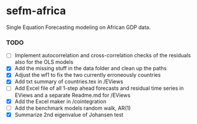 # sefm-africa
Single Equation Forecasting modeling on African GDP data.

### TODO

- [ ] Implement autocorrelation and cross-correlation checks of the residuals also for the OLS models
- [x] Add the missing stuff in the data folder and clean up the paths
- [x] Adjust the wf1 to fix the two currently erroneously countries
- [x] Add txt summary of countries.tex in /EViews
- [ ] Add Excel file of all 1-step ahead forecasts and residual time series in EViews and a separate Readme.md for /EViews
- [x] Add the Excel maker in /cointegration
- [ ] Add the benchmark models random walk, AR(1)
- [x] Summarize 2nd eigenvalue of Johansen test